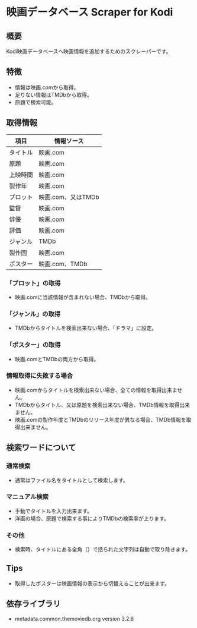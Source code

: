 # 映画データベース  Scraper for Kodi

## 概要
Kodi映画データベースへ映画情報を追加するためのスクレーパーです。

## 特徴
 - 情報は映画.comから取得。
 - 足りない情報はTMDbから取得。
 - 原題で検索可能。

## 取得情報
| 項目 | 情報ソース |
----|----
| タイトル | 映画.com |
| 原題 | 映画.com |
| 上映時間 | 映画.com |
| 製作年 | 映画.com |
| プロット | 映画.com、又はTMDb |
| 監督 | 映画.com |
| 俳優 | 映画.com |
| 評価 | 映画.com |
| ジャンル | TMDb |
| 製作国 | 映画.com |
| ポスター | 映画.com、TMDb |

### 「プロット」の取得
 - 映画.comに当該情報が含まれない場合、TMDbから取得。

### 「ジャンル」の取得
 - TMDbからタイトルを検索出来ない場合、「ドラマ」に設定。

### 「ポスター」の取得
 - 映画.comとTMDbの両方から取得。

### 情報取得に失敗する場合
 - 映画.comからタイトルを検索出来ない場合、全ての情報を取得出来ません。
 - TMDbからタイトル、又は原題を検索出来ない場合、TMDb情報を取得出来ません。
 - 映画.comの製作年度とTMDbのリリース年度が異なる場合、TMDb情報を取得出来ません。

## 検索ワードについて
### 通常検索
 - 通常はファイル名をタイトルとして検索します。

### マニュアル検索
 - 手動でタイトルを入力出来ます。
 - 洋画の場合、原題で検索する事によりTMDbの検索率が上ります。

### その他
 - 検索時、タイトルにある全角（）で括られた文字列は自動で取り除きます。

## Tips
 - 取得したポスターは映画情報の表示から切替えることが出来ます。

## 依存ライブラリ
 - metadata.common.themoviedb.org version 3.2.6
